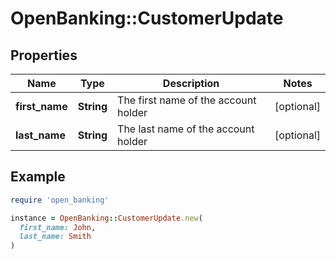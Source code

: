 # OpenBanking::CustomerUpdate

## Properties

| Name | Type | Description | Notes |
| ---- | ---- | ----------- | ----- |
| **first_name** | **String** | The first name of the account holder | [optional] |
| **last_name** | **String** | The last name of the account holder | [optional] |

## Example

```ruby
require 'open_banking'

instance = OpenBanking::CustomerUpdate.new(
  first_name: John,
  last_name: Smith
)
```

